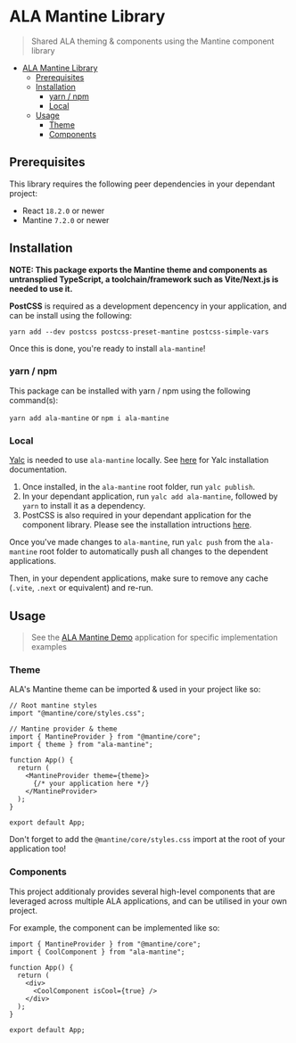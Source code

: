 # ALA Mantine Library

> Shared ALA theming & components using the Mantine component library

- [ALA Mantine Library](#ala-mantine-library)
  - [Prerequisites](#prerequisites)
  - [Installation](#installation)
    - [yarn / npm](#yarn--npm)
    - [Local](#local)
  - [Usage](#usage)
    - [Theme](#theme)
    - [Components](#components)

## Prerequisites

This library requires the following peer dependencies in your dependant project:

- React `18.2.0` or newer
- Mantine `7.2.0` or newer

## Installation

**NOTE: This package exports the Mantine theme and components as untransplied TypeScript, a toolchain/framework such as Vite/Next.js is needed to use it.**

**PostCSS** is required as a development depencency in your application, and can be install using the following:

`yarn add --dev postcss postcss-preset-mantine postcss-simple-vars`

Once this is done, you're ready to install `ala-mantine`!

### yarn / npm

This package can be installed with yarn / npm using the following command(s):

`yarn add ala-mantine` or `npm i ala-mantine`

### Local

[Yalc](https://github.com/wclr/yalc) is needed to use `ala-mantine` locally. See [here](https://github.com/wclr/yalc?tab=readme-ov-file#installation) for Yalc installation documentation.

1. Once installed, in the `ala-mantine` root folder, run `yalc publish`.
2. In your dependant application, run `yalc add ala-mantine`, followed by `yarn` to install it as a dependency.
3. PostCSS is also required in your dependant application for the component library. Please see the installation intructions [here](https://mantine.dev/getting-started/#:~:text=Install%20PostCSS%20plugins%20and%20postcss%2Dpreset%2Dmantine%3A).

Once you've made changes to `ala-mantine`, run `yalc push` from the `ala-mantine` root folder to automatically push all changes to the dependent applications.

Then, in your dependent applications, make sure to remove any cache (`.vite`, `.next` or equivalent) and re-run.

## Usage

> See the [ALA Mantine Demo](https://github.com/AtlasOfLivingAustralia/ala-mantine-demo) application for specific implementation examples

### Theme

ALA's Mantine theme can be imported & used in your project like so:

```tsx
// Root mantine styles
import "@mantine/core/styles.css";

// Mantine provider & theme
import { MantineProvider } from "@mantine/core";
import { theme } from "ala-mantine";

function App() {
  return (
    <MantineProvider theme={theme}>
      {/* your application here */}
    </MantineProvider>
  );
}

export default App;
```

Don't forget to add the `@mantine/core/styles.css` import at the root of your application too!

### Components

This project additionaly provides several high-level components that are leveraged across multiple ALA applications, and can be utilised in your own project.

For example, the <Component> component can be implemented like so:

```tsx
import { MantineProvider } from "@mantine/core";
import { CoolComponent } from "ala-mantine";

function App() {
  return (
    <div>
      <CoolComponent isCool={true} />
    </div>
  );
}

export default App;
```
